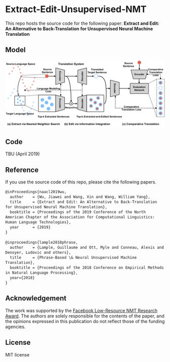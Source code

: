 # Extract-Edit-Unsupervised-NMT

This repo hosts the source code for the following paper:
**Extract and Edit: An Alternative to Back-Translation for Unsupervised Neural Machine Translation**

## Model

![Model Overview](./assets/model.png)

## Code

TBU (April 2019)

## Reference

If you use the source code of this repo, please cite the following papers.

```
@inProceedings{naacl2019wu,
  author    = {Wu, Jiawei and Wang, Xin and Wang, William Yang},
  title     = {Extract and Edit: An Alternative to Back-Translation for Unsupervised Neural Machine Translation},
  booktitle = {Proceedings of the 2019 Conference of the North American Chapter of the Association for Computational Linguistics: Human Language Technologies},
  year      = {2019}
}

@inproceedings{lample2018phrase,
  author    = {Lample, Guillaume and Ott, Myle and Conneau, Alexis and Denoyer, Ludovic and others},
  title     = {Phrase-Based \& Neural Unsupervised Machine Translation},
  booktitle = {Proceedings of the 2018 Conference on Empirical Methods in Natural Language Processing},
  year={2018}
}
```

## Acknowledgement

The work was supported by the [Facebook Low-Resource NMT Research Award](https://research.fb.com/low-resource-nmt-awards/). The authors are solely responsible for the contents of the paper, and the opinions expressed in this publication do not reflect those of the funding agencies.

## License

MIT license
